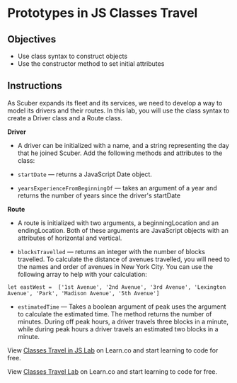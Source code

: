 # Prototypes in JS Classes Travel

## Objectives
+ Use class syntax to construct objects
+ Use the constructor method to set initial attributes

## Instructions

As Scuber expands its fleet and its services, we need to develop a way to model its drivers and their routes.  In this lab, you will use the class syntax to create a Driver class and a Route class.

**Driver**

* A driver can be initialized with a name, and a string representing the day that he joined Scuber.  Add the following methods and attributes to the class:

+ `startDate` — returns a JavaScript Date object.

+ `yearsExperienceFromBeginningOf` — takes an argument of a year and returns the number of years since the driver's startDate

**Route**

* A route is initialized with two arguments, a beginningLocation and an endingLocation.  Both of these arguments are JavaScript objects with an attributes of horizontal and vertical.  

+ `blocksTravelled` — returns an integer with the number of blocks travelled.  To calculate the distance of avenues travelled, you will need to the names and order of avenues in New York City.  You can use the following array to help with your calculation:

`let eastWest =  ['1st Avenue', '2nd Avenue', '3rd Avenue', 'Lexington Avenue', 'Park', 'Madison Avenue', '5th Avenue']`

+ `estimatedTime` — Takes a boolean argument of peak uses the argument to calculate the estimated time.  The method returns the number of minutes.  During off peak hours, a driver travels three blocks in a minute, while during peak hours a driver travels an estimated two blocks in a minute.

<p class='util--hide'>View <a href='https://learn.co/lessons/js-classes-travel-lab' title='Classes Travel in JS Lab '>Classes Travel in JS Lab</a> on Learn.co and start learning to code for free.</p>

<p class='util--hide'>View <a href='https://learn.co/lessons/js-classes-travel-lab'>Classes Travel Lab</a> on Learn.co and start learning to code for free.</p>
